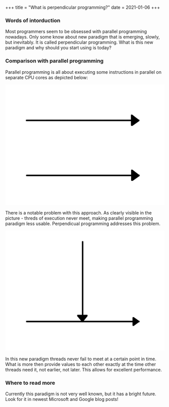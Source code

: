 +++
title = "What is perpendicular programming?"
date = 2021-01-06
+++

### Words of intorduction

Most programmers seem to be obsessed with parallel programming nowadays. Only some know about new paradigm that is emerging, slowly, but inevitably. It is called perpendicular programming. What is this new paradigm and why should you start using is today?

### Comparison with parallel programming

Parallel programming is all about executing some instructions in parallel on separate CPU cores as depicted below:


![parallel lines](./../../images/1/parallel.png)


There is a notable problem with this approach. As clearly visible in the picture - threds of execution never meet, making parallel programming paradigm less usable. Perpendicual programming addresses this problem.

![perpendicular lines](./../../images/1/perpendicular.png)

In this new paradigm threads never fail to meet at a certain point in time. What is more then provide values to each other exactly at the time other threads need it, not earlier, not later. This allows for excellent performance.

### Where to read more

Currently this paradigm is not very well known, but it has a bright future. Look for it in newest Microsoft and Google blog posts!


